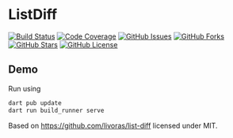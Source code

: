 # ListDiff

[![Build Status](https://github.com/renggli/dart-listdiff/actions/workflows/dart.yml/badge.svg?branch=main)](https://github.com/renggli/dart-listdiff/actions/workflows/dart.yml)
[![Code Coverage](https://codecov.io/gh/renggli/dart-listdiff/branch/main/graph/badge.svg?token=G8EBSJSR17)](https://codecov.io/gh/renggli/dart-listdiff)
[![GitHub Issues](https://img.shields.io/github/issues/renggli/dart-listdiff.svg)](https://github.com/renggli/dart-listdiff/issues)
[![GitHub Forks](https://img.shields.io/github/forks/renggli/dart-listdiff.svg)](https://github.com/renggli/dart-listdiff/network)
[![GitHub Stars](https://img.shields.io/github/stars/renggli/dart-listdiff.svg)](https://github.com/renggli/dart-listdiff/stargazers)
[![GitHub License](https://img.shields.io/badge/license-MIT-blue.svg)](https://raw.githubusercontent.com/renggli/dart-listdiff/main/LICENSE)

## Demo

Run using

```dart
dart pub update
dart run build_runner serve
```

Based on <https://github.com/livoras/list-diff> licensed under MIT.
